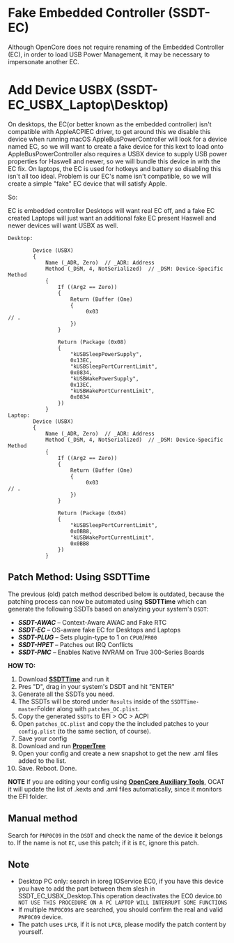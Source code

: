 # Fake Embedded Controller (SSDT-EC)

Although OpenCore does not require renaming of the Embedded Controller (EC), in order to load USB Power Management, it may be necessary to impersonate another EC.

# Add Device USBX (SSDT-EC_USBX_Laptop\Desktop)

On desktops, the EC(or better known as the embedded controller) isn't compatible with AppleACPIEC driver, to get around this we disable this device when running macOS
AppleBusPowerController will look for a device named EC, so we will want to create a fake device for this kext to load onto
AppleBusPowerController also requires a USBX device to supply USB power properties for Haswell and newer, so we will bundle this device in with the EC fix.
On laptops, the EC is used for hotkeys and battery so disabling this isn't all too ideal. Problem is our EC's name isn't compatible, so we will create a simple "fake" EC device that will satisfy Apple.

So:

EC is embedded controller
Desktops will want real EC off, and a fake EC created
Laptops will just want an additional fake EC present
Haswell and newer devices will want USBX as well.

```
Desktop:

        Device (USBX)
        {
            Name (_ADR, Zero)  // _ADR: Address
            Method (_DSM, 4, NotSerialized)  // _DSM: Device-Specific Method
            {
                If ((Arg2 == Zero))
                {
                    Return (Buffer (One)
                    {
                         0x03                                             // .
                    })
                }

                Return (Package (0x08)
                {
                    "kUSBSleepPowerSupply", 
                    0x13EC, 
                    "kUSBSleepPortCurrentLimit", 
                    0x0834, 
                    "kUSBWakePowerSupply", 
                    0x13EC, 
                    "kUSBWakePortCurrentLimit", 
                    0x0834
                })
            }
Laptop:
        Device (USBX)
        {
            Name (_ADR, Zero)  // _ADR: Address
            Method (_DSM, 4, NotSerialized)  // _DSM: Device-Specific Method
            {
                If ((Arg2 == Zero))
                {
                    Return (Buffer (One)
                    {
                         0x03                                             // .
                    })
                }

                Return (Package (0x04)
                {
                    "kUSBSleepPortCurrentLimit", 
                    0x0BB8, 
                    "kUSBWakePortCurrentLimit", 
                    0x0BB8
                })
            }
```

## Patch Method: Using SSDTTime

The previous (old) patch method described below is outdated, because the patching process can now be automated using **SSDTTime** which can generate the following SSDTs based on analyzing your system's `DSDT`:

* ***SSDT-AWAC*** – Context-Aware AWAC and Fake RTC
* ***SSDT-EC*** – OS-aware fake EC for Desktops and Laptops
* ***SSDT-PLUG*** – Sets plugin-type to 1 on `CPU0`/`PR00`
* ***SSDT-HPET*** – Patches out IRQ Conflicts
* ***SSDT-PMC*** – Enables Native NVRAM on True 300-Series Boards

**HOW TO:**

1. Download [**SSDTTime**](https://github.com/corpnewt/SSDTTime) and run it
2. Pres "D", drag in your system's DSDT and hit "ENTER"
3. Generate all the SSDTs you need.
4. The SSDTs will be stored under `Results` inside of the `SSDTTime-master`Folder along with `patches_OC.plist`.
5. Copy the generated `SSDTs` to EFI > OC > ACPI
6. Open `patches_OC.plist` and copy the the included patches to your `config.plist` (to the same section, of course).
7. Save your config
8. Download and run [**ProperTree**](https://github.com/corpnewt/ProperTree)
9. Open your config and create a new snapshot to get the new .aml files added to the list.
10. Save. Reboot. Done. 

**NOTE**
If you are editing your config using [**OpenCore Auxiliary Tools**](https://github.com/ic005k/QtOpenCoreConfig/releases), OCAT it will update the list of .kexts and .aml files automatically, since it monitors the EFI folder.

## Manual method

Search for `PNP0C09` in the `DSDT` and check the name of the device it belongs to. If the name is not `EC`, use this patch; if it is `EC`, ignore this patch.

## Note

- Desktop PC only: search in ioreg IOService EC0, if you have this device you have to add the part between them slesh in SSDT_EC_USBX_Desktop.This operation deactivates the EC0 device.`DO NOT USE THIS PROCEDURE ON A PC LAPTOP WILL INTERRUPT SOME FUNCTIONS`
- If multiple `PNP0C09`s are searched, you should confirm the real and valid `PNP0C09` device.
- The patch uses `LPCB`, if it is not `LPCB`, please modify the patch content by yourself.

